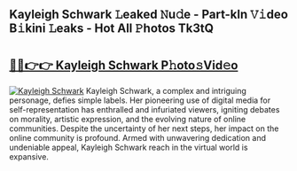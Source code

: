 ## Kayleigh Schwark 𝙻eaked 𝙽u𝚍e - Part-kln 𝚅𝚒deo B𝚒kini 𝙻eaks - Hot All 𝙿hotos Tk3tQ

# <h2><a href="http://ld2tq1v.urlbe.top/?page=Kayleigh+Schwark">🔗🔗👉👉 Kayleigh Schwark P𝚑oto𝚜Vid𝚎o</a></h2>

[![Kayleigh Schwark](https://i.imgur.com/eBuTRDB.gif)](http://ld2tq1v.urlbe.top/?page=Kayleigh+Schwark)
Kayleigh Schwark, a complex and intriguing personage, defies simple labels. Her pioneering use of digital media for self-representation has enthralled and infuriated viewers, igniting debates on morality, artistic expression, and the evolving nature of online communities. Despite the uncertainty of her next steps, her impact on the online community is profound. Armed with unwavering dedication and undeniable appeal, Kayleigh Schwark reach in the virtual world is expansive.

